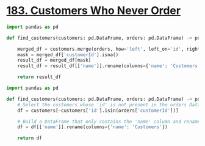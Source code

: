 # [183. Customers Who Never Order](https://leetcode.com/problems/customers-who-never-order/description)

```python solution1.py
import pandas as pd

def find_customers(customers: pd.DataFrame, orders: pd.DataFrame) -> pd.DataFrame:

    merged_df = customers.merge(orders, how='left', left_on='id', right_on='customerId')
    mask = merged_df['customerId'].isna()
    result_df = merged_df[mask]
    result_df = result_df[['name']].rename(columns={'name': 'Customers'})

    return result_df
```

```python solution2.py
import pandas as pd

def find_customers(customers: pd.DataFrame, orders: pd.DataFrame) -> pd.DataFrame:
    # Select the customers whose 'id' is not present in the orders DataFrame's 'customerId' column.
    df = customers[~customers['id'].isin(orders['customerId'])]

    # Build a DataFrame that only contains the 'name' column and rename it as 'Customers'.
    df = df[['name']].rename(columns={'name': 'Customers'})

    return df
```
